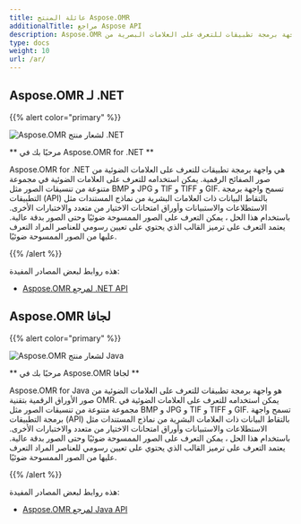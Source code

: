 ```yaml
---
title: عائلة المنتج Aspose.OMR
additionalTitle: مراجع Aspose API
description: Aspose.OMR هي واجهة برمجة تطبيقات للتعرف على العلامات البصرية من OMRSheet وهي عبارة عن ورقة رقمية من الصور.
type: docs
weight: 10
url: /ar/
---
```


## Aspose.OMR لـ .NET

{{% alert color="primary" %}} 

![Aspose.OMR لشعار منتج .NET](../home_1.png)

** مرحبًا بك في Aspose.OMR for .NET **

Aspose.OMR for .NET هي واجهة برمجة تطبيقات للتعرف على العلامات الضوئية من صور الصفائح الرقمية. يمكن استخدامه للتعرف على العلامات الضوئية في مجموعة متنوعة من تنسيقات الصور مثل BMP و JPG و TIF و TIFF و GIF. تسمح واجهة برمجة التطبيقات (API) بالتقاط البيانات ذات العلامات البشرية من نماذج المستندات مثل الاستطلاعات والاستبيانات وأوراق امتحانات الاختيار من متعدد والاختبارات الأخرى. باستخدام هذا الحل ، يمكن التعرف على الصور الممسوحة ضوئيًا وحتى الصور بدقة عالية. يعتمد التعرف على ترميز القالب الذي يحتوي على تعيين رسومي للعناصر المراد التعرف عليها من الصور الممسوحة ضوئيًا.

{{% /alert %}} 

هذه روابط لبعض المصادر المفيدة:
- [Aspose.OMR لمرجع .NET API](/omr/ar/net/)


## Aspose.OMR لجافا

{{% alert color="primary" %}} 

![Aspose.OMR لشعار منتج Java](../home_2.png)

** مرحبًا بك في Aspose.OMR لجافا **

Aspose.OMR for Java هو واجهة برمجة تطبيقات للتعرف على العلامات الضوئية من صور الأوراق الرقمية بتقنية OMR. يمكن استخدامه للتعرف على العلامات الضوئية في مجموعة متنوعة من تنسيقات الصور مثل BMP و JPG و TIF و TIFF و GIF. تسمح واجهة برمجة التطبيقات (API) بالتقاط البيانات ذات العلامات البشرية من نماذج المستندات مثل الاستطلاعات والاستبيانات وأوراق امتحانات الاختيار من متعدد والاختبارات الأخرى. باستخدام هذا الحل ، يمكن التعرف على الصور الممسوحة ضوئيًا وحتى الصور بدقة عالية. يعتمد التعرف على ترميز القالب الذي يحتوي على تعيين رسومي للعناصر المراد التعرف عليها من الصور الممسوحة ضوئيًا.

{{% /alert %}} 

هذه روابط لبعض المصادر المفيدة:

- [Aspose.OMR لمرجع Java API](/omr/java/)

